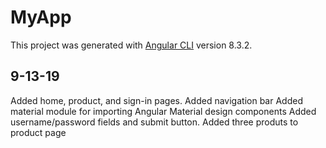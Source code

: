 

# MyApp

This project was generated with [Angular CLI](https://github.com/angular/angular-cli) version 8.3.2.

## 9-13-19
Added home, product, and sign-in pages.
Added navigation bar
Added material module for importing Angular Material design components
Added username/password fields and submit button.
Added three produts to product page

